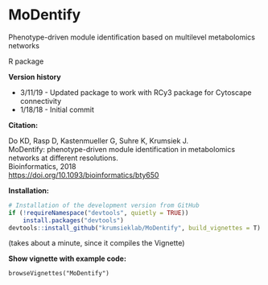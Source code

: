 # MoDentify
Phenotype-driven module identification based on multilevel metabolomics networks

R package

**Version history**
- 3/11/19 - Updated package to work with RCy3 package for Cytoscape connectivity
- 1/18/18 - Initial commit

**Citation:**

Do KD, Rasp D, Kastenmueller G, Suhre K, Krumsiek J.  
MoDentify: phenotype-driven module identification in metabolomics networks at different resolutions.  
Bioinformatics, 2018  
https://doi.org/10.1093/bioinformatics/bty650

**Installation:**

```r
# Installation of the development version from GitHub
if (!requireNamespace("devtools", quietly = TRUE))
    install.packages("devtools")
devtools::install_github("krumsieklab/MoDentify", build_vignettes = T)
```

(takes about a minute, since it compiles the Vignette)

**Show vignette with example code:**

`browseVignettes("MoDentify")`
